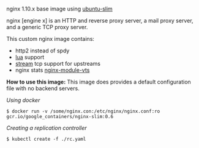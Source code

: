 
nginx 1.10.x base image using [ubuntu-slim](https://github.com/kubernetes/contrib/tree/master/images/ubuntu-slim)

nginx [engine x] is an HTTP and reverse proxy server, a mail proxy server, and a generic TCP proxy server.

This custom nginx image contains:
- http2 instead of spdy
- [lua](https://github.com/openresty/lua-nginx-module) support
- [stream](http://nginx.org/en/docs/stream/ngx_stream_core_module.html) tcp support for upstreams
- nginx stats [nginx-module-vts](https://github.com/vozlt/nginx-module-vts)


**How to use this image:**
This image does provides a default configuration file with no backend servers.

*Using docker*
```
$ docker run -v /some/nginx.con:/etc/nginx/nginx.conf:ro gcr.io/google_containers/nginx-slim:0.6
```

*Creating a replication controller*
```
$ kubectl create -f ./rc.yaml
```
